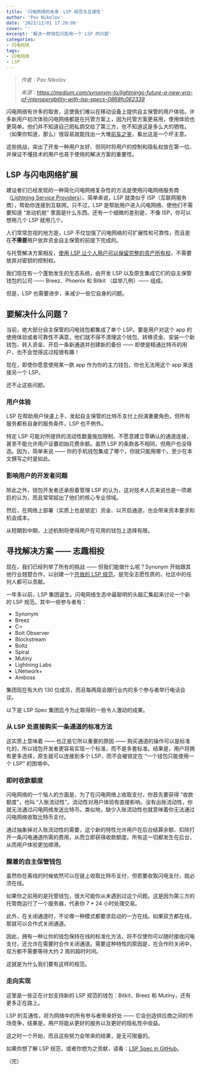 ```yaml
---
title: '闪电网络的未来：LSP 规范与互通性'
author: 'Pav Nikolov'
date: '2023/12/01 17:20:06'
cover: ''
excerpt: '解决一款钱包只能用一个 LSP 的问题'
categories:
- 闪电网络
tags:
- 闪电网络
- LSP
---
```



> *作者：Pav Nikolov*
> 
> *来源：<https://medium.com/synonym-to/lightnings-future-a-new-era-of-interoperability-with-lsp-specs-0869fc062339>*



闪电网络有许多的取舍，这使我们难以在移动设备上提供自主保管的用户体验。许多新用户初次体验闪电网络都是在托管方案上，因为托管方案更易用，使用体验也更简单。他们并不知道自己把私钥交给了第三方，也不知道这是多么大的牺牲。（如果你知道，那么）很容易就能找出一大堆[前车之鉴](https://buybitcoinworldwide.com/mt-gox-hack/)，看出这是一个坏主意。

这些挑战，突出了开发一种用户友好、但同时将用户的控制和隐私权放在第一位、并保证不懂技术的用户也易于使用的解决方案的重要性。

## LSP 与闪电网络扩展

建设者们已经发现的一种简化闪电网络复杂性的方法是使用闪电网络服务商（[Lightning Service Providers](https://medium.com/synonym-to/the-rise-of-lightning-service-providers-6410274d5b70)）。简单来说，LSP 就类似于 ISP（互联网服务商），帮助你连接到互联网，只不过，LSP 是帮助用户进入闪电网络、使他们不需要知道 “发动机舱” 里面是什么东西。还有一个细微的差别是，不像 ISP，你可以想用几个 LSP 就用几个。

人们常常忽视的地方是，LSP 不仅加强了闪电网络的可扩展性和可靠性，而且是在**不需要**用户放弃资金自主保管的前提下完成的。

与托管解决方案相反，[使用 LSP 让个人用户可以保留完整的资产所有权](https://medium.com/synonym-to/lightning-from-reckless-to-reliable-4efe3cf35611)，不需要放弃对密钥的控制权。

我们现在有一个蓬勃发生的生态系统，由开发 LSP 以及原生集成它们的自主保管钱包的公司 —— Breez、Phoenix 和 Bitkit （兹举几例）—— 组成。

但是，LSP 也需要进步，来减少一些它自身的问题。

## 要解决什么问题？

当前，绝大部分自主保管的闪电钱包都集成了单个 LSP。要是用户对这个 app 的使用体验或者可靠性不满意，他们就不得不清理这个钱包、转移资金、安装一个新钱包、转入资金、开启一条新通道并创建新的备份 —— 即使是精通比特币的用户，也不会觉得这过程很有趣！

现在，即使你愿意使用某一款 app 作为你的主力钱包，你也无法用这个 app 来连接另一个 LSP。

还不止这些问题。

### 用户体验

LSP 在帮助用户快速上手、发起自主保管的比特币支付上扮演重要角色，但所有服务都有自身的服务条件，LSP 也不例外。

特定 LSP 可能对所提供的流动性数量施加限制、不愿意建立零确认的通道连接，甚至不能允许用户设置初始花费余额。虽然 LSP 的条款各不相同，但用户也没得选。因为，简单来说 —— 你的手机钱包集成了哪个，你就只能用哪个。至少在本文撰写之时是如此。

### 影响用户的开发者问题

除此之外，钱包开发者还承担着管理 LSP 的认为，这对技术人员来说也是一项艰巨的认为，而且常常超出了他们的核心专业领域。

然后，在网络上部署（实质上也是锁定）资金、以开启通道，也会带来资本要求和机会成本。

从短期到中期，上述机制将使得用户在可用的钱包上选择有限。

## 寻找解决方案 —— 志趣相投

现在，我们已经列举了所有的挑战 —— 但我们能做什么呢？Synonym 开始跟其他行业翘楚合作，以创建一个[开放的 LSP 规范](https://github.com/BitcoinAndLightningLayerSpecs/lsp)，是完全志愿性质的，社区中的任何人都可以贡献。

一年多以前，LSP 集团诞生。闪电网络生态中最聪明的头脑汇集起来讨论一个新的 LSP 规范。其中一些参与者有：

- Synonym
- Breez
- C=
- Bolt Observer
- Blockstream
- Boltz
- Spiral
- Mutiny
- Lightning Labs
- LNetwork+
- Amboss

集团现在有大约 130 位成员，而且每两周会跟行业内的多个参与者举行电话会议。

以下是 LSP Spec 集团迄今为止取得的一些令人激动的成果。

### 从 LSP 处直接购买一条通道的标准方法

这实质上意味着 —— 也正是它所以重要的原因 —— 购买通道的操作可以是标准化的，所以钱包开发者更容易实现一个标准，而不是多套标准。结果是，用户将拥有更多选择，原生就可以连接到多个 LSP，而不会被锁定在 “一个钱包只能使用一个 LSP” 的困境中。

### 即时收款额度

闪电网络的一个恼人的方面是，为了在闪电网络上收取支付，你首先要获得 “收款额度”，也叫 “入账流动性”。流动性对用户体验有直接影响。没有出账流动性，你就无法通过闪电网络发送比特币。类似地，缺少入账流动性也就意味着你无法通过闪电网络收取比特币支付。

通过抽象掉对入账流动性的需要，这个新的特性允许用户在后台结算余额、扣除打开一条闪电通道所需的费用，从而立即获得收款额度。所有这一切都发生在后台，从而用户体验更加顺滑。

### 醒着的自主保管钱包

虽然你在离线的时候依然可以在链上收取比特币支付，但若要收取闪电支付，就必须在线。

如果你之前用的是托管钱包，很大可能你从未遇到过这个问题。这是因为第三方的托管商运行了一个服务器，代表你 7 * 24 小时处理交易。

此外，在关闭通道时，不论哪一种模式都要求启动的一方在线。如果双方都在线，那就可以合作式关闭通道。

因此，拥有一种让你的钱包保持在线的标准化方法，将不仅使你可以随时接收闪电支付，还允许在需要时合作关闭通道。需要这种特性的原因是，在合作时关闭中，双方都不需要等待大约 2 周的超时时间。

这就是为什么我们要有这样的规范。

### 走向实现

这里是一些正在计划支持新的 LSP 规范的钱包：Bitkit、Breez 和 Mutiny，还有更多正在路上。

LSP 的互通性，将为网络中的所有参与者带来好处 —— 它会创造供应商之间的市场竞争，结果是，用户将能从更好的服务以及更好的隐私性中收益。

这之时一个开始，而且这些努力会带来的结果，是无可限量的。

如果你想了解 LSP 规范，或者你想为之贡献，请看：[LSP Spec in GitHub](https://github.com/BitcoinAndLightningLayerSpecs)。

（完）